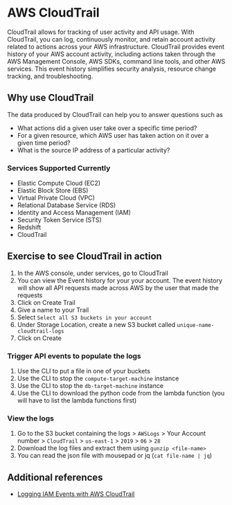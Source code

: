 # AWS CloudTrail

CloudTrail allows for tracking of user activity and API usage. With CloudTrail, you can log, continuously monitor, and retain account activity related to actions across your AWS infrastructure. CloudTrail provides event history of your AWS account activity, including actions taken through the AWS Management Console, AWS SDKs, command line tools, and other AWS services. This event history simplifies security analysis, resource change tracking, and troubleshooting.

## Why use CloudTrail

The data produced by CloudTrail can help you to answer questions such as

- What actions did a given user take over a specific time period?
- For a given resource, which AWS user has taken action on it over a given time period?
- What is the source IP address of a particular activity?

### Services Supported Currently

- Elastic Compute Cloud (EC2)
- Elastic Block Store (EBS)
- Virtual Private Cloud (VPC)
- Relational Database Service (RDS)
- Identity and Access Management (IAM)
- Security Token Service (STS)
- Redshift
- CloudTrail

## Exercise to see CloudTrail in action

1. In the AWS console, under services, go to CloudTrail
2. You can view the Event history for your your account. The event history will show all API requests made across AWS by the user that made the requests
3. Click on Create Trail
4. Give a name to your Trail
5. Select `Select all S3 buckets in your account`
6. Under Storage Location, create a new S3 bucket called `unique-name-cloudtrail-logs`
7. Click on Create

### Trigger API events to populate the logs

1. Use the CLI to put a file in one of your buckets
2. Use the CLI to stop the `compute-target-machine` instance
3. Use the CLI to stop the `db-target-machine` instance
4. Use the CLI to download the python code from the lambda function (you will have to list the lambda functions first)

### View the logs

1. Go to the S3 bucket containing the logs > `AWSLogs` > Your Account number > `CloudTrail` > `us-east-1` > `2019` > `06` > `28`
2. Download the log files and extract them using `gunzip <file-name>`
3. You can read the json file with mousepad or jq (`cat file-name | jq`) 

## Additional references

- [Logging IAM Events with AWS CloudTrail](https://docs.aws.amazon.com/IAM/latest/UserGuide/cloudtrail-integration.html)